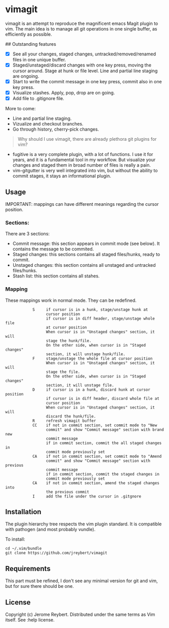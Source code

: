 # vimagit

vimagit is an attempt to reproduce the magnificent emacs Magit plugin to vim. The main idea is to manage all git operations in one single buffer, as efficiently as possible.

## Outstanding features

* [x] See all your changes, staged changes, untracked/removed/renamed files in one unique buffer.
* [x] Staged/unstaged/discard changes with one key press, moving the cursor around. Stage at hunk or file level. Line and partial line staging are ongoing.
* [x] Start to write the commit message in one key press, commit also in one key press.
* [x] Visualize stashes. Apply, pop, drop are on going.
* [x] Add file to .gitignore file.

More to come:
* Line and partial line staging.
* Vizualize and checkout branches.
* Go through history, cherry-pick changes.

> Why should I use vimagit, there are already plethora git plugins for vim?

* fugitive is a very complete plugin, with a lot of functions. I use it for years, and it is a fundamental tool in my workflow. But visualize your changes and staged them in broad number of files is really a pain.
* vim-gitgutter is very well integrated into vim, but without the ability to commit stages, it stays an informational plugin.

## Usage

IMPORTANT: mappings can have different meanings regarding the cursor position.

### Sections:

There are 3 sections:
* Commit message: this section appears in commit mode (see below). It
  contains the message to be commited.
* Staged changes: this sections contains all staged files/hunks, ready to
  commit.
* Unstaged changes: this section contains all unstaged and untracked
  files/hunks.
* Stash list: this section contains all stahes.

### Mapping

These mappings work in normal mode. They can be redefined.

                S     if cursor is in a hunk, stage/unstage hunk at
                      cursor position
                      if cursor is in diff header, stage/unstage whole file
                      at cursor position
                      When cursor is in "Unstaged changes" section, it will
                      stage the hunk/file.
                      On the other side, when cursor is in "Staged changes"
                      section, it will unstage hunk/file.
                F     stage/unstage the whole file at cursor position
                      When cursor is in "Unstaged changes" section, it will
                      stage the file.
                      On the other side, when cursor is in "Staged changes"
                      section, it will unstage file.
                D     if cursor is in a hunk, discard hunk at cursor position
                      if cursor is in diff header, discard whole file at
                      cursor position
                      When cursor is in "Unstaged changes" section, it will
                      discard the hunk/file.
                R     refresh vimagit buffer
                CC    if not in commit section, set commit mode to "New
                      commit" and show "Commit message" section with brand new
                      commit message
                      if in commit section, commit the all staged changes in
                      commit mode previously set
                CA    if not in commit section, set commit mode to "Amend
                      commit" and show "Commit message" section with previous
                      commit message
                      if in commit section, commit the staged changes in
                      commit mode previously set
                CA    if not in commit section, amend the staged changes into
                      the previous commit
                I     add the file under the cursor in .gitgnore

## Installation

The plugin hierarchy tree respects the vim plugin standard. It is compatible
with pathogen (and most probably vundle).

To install:

    cd ~/.vim/bundle
    git clone https://github.com/jreybert/vimagit

## Requirements

This part must be refined, I don't see any minimal version for git and vim, but for sure there should be one.

## License

Copyright (c) Jerome Reybert. Distributed under the same terms as Vim itself. See :help license.
